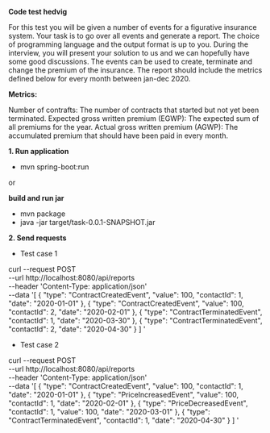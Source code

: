 **Code test hedvig**

For this test you will be given a number of events for a figurative insurance system. Your
task is to go over all events and generate a report. The choice of programming language and
the output format is up to you. During the interview, you will present your solution to us and
we can hopefully have some good discussions.
The events can be used to create, terminate and change the premium of the insurance.
The report should include the metrics defined below for every month between jan-dec 2020.

**Metrics:**

Number of contrafts: The number of contracts that started but not yet been terminated.
Expected gross written premium (EGWP): The expected sum of all premiums for the year.
Actual gross written premium (AGWP): The accumulated premium that should have been
paid in every month.

**1. Run application** 
- mvn spring-boot:run

or

**build and run jar**
- mvn package
- java -jar target/task-0.0.1-SNAPSHOT.jar

**2. Send requests**
- Test case 1  

curl --request POST \
   --url http://localhost:8080/api/reports \
   --header 'Content-Type: application/json' \
   --data '[ {
   "type": "ContractCreatedEvent",
   "value": 100,
   "contactId": 1,
   "date": "2020-01-01"
   },
   {
   "type": "ContractCreatedEvent",
   "value": 100,
   "contactId": 2,
   "date": "2020-02-01"
   },
   {
   "type": "ContractTerminatedEvent",
   "contactId": 1,
   "date": "2020-03-30"
   },
   {
   "type": "ContractTerminatedEvent",
   "contactId": 2,
   "date": "2020-04-30"
   }
   ]
   '
- Test case 2

curl --request POST \
   --url http://localhost:8080/api/reports \
   --header 'Content-Type: application/json' \
   --data '[ {
   "type": "ContractCreatedEvent",
   "value": 100,
   "contactId": 1,
   "date": "2020-01-01"
   },
   {
   "type": "PriceIncreasedEvent",
   "value": 100,
   "contactId": 1,
   "date": "2020-02-01"
   },
   {
   "type": "PriceDecreasedEvent",
   "contactId": 1,
   "value": 100,
   "date": "2020-03-01"
   },
   {
   "type": "ContractTerminatedEvent",
   "contactId": 1,
   "date": "2020-04-30"
   }
   ]
   '
